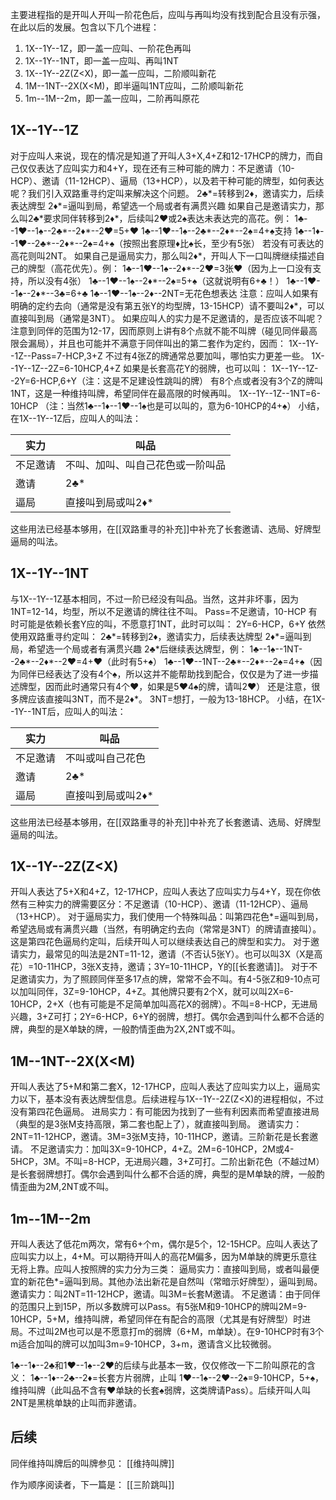 主要进程指的是开叫人开叫一阶花色后，应叫与再叫均没有找到配合且没有示强，在此以后的发展。包含以下几个进程：
1. 1X--1Y--1Z，即一盖一应叫、一阶花色再叫
2. 1X--1Y--1NT，即一盖一应叫、再叫1NT
3. 1X--1Y--2Z(Z<X)，即一盖一应叫，二阶顺叫新花
4. 1M--1NT--2X(X<M)，即半逼叫1NT应叫，二阶顺叫新花
5. 1m--1M--2m，即一盖一应叫，二阶再叫原花
## 1X--1Y--1Z
对于应叫人来说，现在的情况是知道了开叫人3+X,4+Z和12-17HCP的牌力，而自己仅仅表达了应叫实力和4+Y，现在还有三种可能的牌力：不足邀请（10-HCP）、邀请（11-12HCP）、逼局（13+HCP），以及若干种可能的牌型，如何表达呢？我们引入双路重寻约定叫来解决这个问题。
2♣\*=转移到2♦，邀请实力，后续表达牌型
2♦\*=逼叫到局，希望选一个局或者有满贯兴趣
如果自己是邀请实力，那么叫2♣\*要求同伴转移到2♦\*，后续叫2♥或2♠表达未表达完的高花。例：
1♣--1♥--1♠--2♣\*--2♦\*--2♥=5+♥
1♣--1♥--1♠--2♣\*--2♦\*--2♠=4+♠支持
1♣--1♦--1♥--2♣\*--2♦\*--2♠=4+♠（按照出套原理♦比♠长，至少有5张）
若没有可表达的高花则叫2NT。
如果自己是逼局实力，那么叫2♦\*，开叫人下一口叫牌继续描述自己的牌型（高花优先）。例：
1♣--1♥--1♠--2♦\*--2♥=3张♥（因为上一口没有支持，所以没有4张）
1♣--1♥--1♠--2♦\*--2♠=5+♠（这就说明有6+♣！）
1♣--1♥--1♠--2♦\*--3♣=6+♣
1♣--1♥--1♠--2♦--2NT=无花色想表达
注意：应叫人如果有明确的定约去向（通常是没有第五张Y的均型牌，13-15HCP）请不要叫2♦\*，可以直接叫到局（通常是3NT）。
如果应叫人的实力是不足邀请的，是否应该不叫呢？注意到同伴的范围为12-17，因而原则上讲有8个点就不能不叫牌（碰见同伴最高限会漏局），并且也可能并不满意于同伴叫出的第二套作为定约，因而：
1X--1Y--1Z--Pass=7-HCP,3+Z
不过有4张Z的牌通常总要加叫，哪怕实力更差一些。
1X--1Y--1Z--2Z=6-10HCP,4+Z
如果是长套高花Y的弱牌，也可以叫：
1X--1Y--1Z--2Y=6-HCP,6+Y（注：这是不足建设性跳叫的牌）
有8个点或者没有3个Z的牌叫1NT，这是一种维持叫牌，希望同伴在最高限的时候再叫。
1X--1Y--1Z--1NT=6-10HCP
（注：当然1♣--1♦--1♥--1♠也是可以叫的，意为6-10HCP的4+♠）
小结，在1X--1Y--1Z后，应叫人的叫法：

| 实力   | 叫品               |
| ---- | ---------------- |
| 不足邀请 | 不叫、加叫、叫自己花色或一阶叫品 |
| 邀请   | 2♣\*             |
| 逼局   | 直接叫到局或叫2♦\*      |
这些用法已经基本够用，在[[双路重寻的补充]]中补充了长套邀请、选局、好牌型逼局的叫法。

## 1X--1Y--1NT
与1X--1Y--1Z基本相同，不过一阶已经没有叫品。当然，这并非坏事，因为1NT=12-14，均型，所以不足邀请的牌往往不叫。
Pass=不足邀请，10-HCP
有时可能是依赖长套Y应的叫，不愿意打1NT，此时可以叫：
2Y=6-HCP，6+Y
依然使用双路重寻约定叫：
2♣\*=转移到2♦，邀请实力，后续表达牌型
2♦\*=逼叫到局，希望选一个局或者有满贯兴趣
2♣\*后继续表达牌型，例：
1♣--1♠--1NT--2♣\*--2♦\*--2♥=4+♥（此时有5+♠）
1♣--1♥--1NT--2♣\*--2♦\*--2♠=4+♠（因为同伴已经表达了没有4个♠，所以这并不能帮助找到配合，仅仅是为了进一步描述牌型，因而此时通常只有4个♥，如果是5♥4♠的牌，请叫2♥）
还是注意，很多牌应该直接叫3NT，而不是2♦\*。
3NT=想打，一般为13-18HCP。
小结，在1X--1Y--1NT后，应叫人的叫法：

| 实力   | 叫品          |
| ---- | ----------- |
| 不足邀请 | 不叫或叫自己花色    |
| 邀请   | 2♣\*        |
| 逼局   | 直接叫到局或叫2♦\* |
这些用法已经基本够用，在[[双路重寻的补充]]中补充了长套邀请、选局、好牌型逼局的叫法。

## 1X--1Y--2Z(Z<X)
开叫人表达了5+X和4+Z，12-17HCP，应叫人表达了应叫实力与4+Y，现在你依然有三种实力的牌需要区分：不足邀请（10-HCP）、邀请（11-12HCP）、逼局（13+HCP）。
对于逼局实力，我们使用一个特殊叫品：叫第四花色*=逼叫到局，希望选局或有满贯兴趣（当然，有明确定约去向（常常是3NT）的牌请直接叫）。这是第四花色逼局约定叫，后续开叫人可以继续表达自己的牌型和实力。
对于邀请实力，最常见的叫法是2NT=11-12，邀请（不否认5张Y）。也可以叫3X（X是高花）=10-11HCP，3张X支持，邀请；3Y=10-11HCP，Y的[[长套邀请]]。
对于不足邀请实力，为了照顾同伴至多17点的牌，常常不会不叫。有4-5张Z和9-10点可以加叫同伴，3Z=9-10HCP，4+Z。其他牌只要有2个X，就可以叫2X=6-10HCP，2+X（也有可能是不足简单加叫高花X的弱牌）。不叫=8-HCP，无进局兴趣，3+Z可打；2Y=6-HCP，6+Y的弱牌，想打。偶尔会遇到叫什么都不合适的牌，典型的是X单缺的牌，一般酌情歪曲为2X,2NT或不叫。

## 1M--1NT--2X(X<M)
开叫人表达了5+M和第二套X，12-17HCP，应叫人表达了应叫实力以上，逼局实力以下，基本没有表达牌型信息。后续进程与1X--1Y--2Z(Z<X)的进程相似，不过没有第四花色逼局。
进局实力：有可能因为找到了一些有利因素而希望直接进局（典型的是3张M支持高限，第二套也配上了），就直接叫到局。
邀请实力：2NT=11-12HCP，邀请。3M=3张M支持，10-11HCP，邀请。三阶新花是长套邀请。
不足邀请实力：加叫3X=9-10HCP，4+Z。2M=6-10HCP，2M或4-5HCP，3M。不叫=8-HCP，无进局兴趣，3+Z可打。二阶出新花色（不越过M）是长套弱牌想打。偶尔会遇到叫什么都不合适的牌，典型的是M单缺的牌，一般酌情歪曲为2M,2NT或不叫。

## 1m--1M--2m
开叫人表达了低花m两次，常有6+个m，偶尔是5个，12-15HCP。应叫人表达了应叫实力以上，4+M。可以期待开叫人的高花M偏多，因为M单缺的牌更乐意往无将上靠。应叫人按照牌的实力分为三类：
逼局实力：直接叫到局，或者叫最便宜的新花色\*=逼叫到局。其他办法出新花是自然叫（常暗示好牌型），逼叫到局。
邀请实力：叫2NT=11-12HCP，邀请。叫3M=长套M邀请。
不足邀请：由于同伴的范围只上到15P，所以多数牌可以Pass。有5张M和9-10HCP的牌叫2M=9-10HCP，5+M，维持叫牌，希望同伴在有配合的高限（尤其是有好牌型）时进局。不过叫2M也可以是不愿意打m的弱牌（6+M，m单缺）。在9-10HCP时有3个m适合加叫的牌可以加叫3m=9-10HCP，3+m，邀请含义比较微弱。

1♣--1♦--2♣和1♥--1♠--2♥的后续与此基本一致，仅仅修改一下二阶叫原花的含义：
1♣--1♦--2♣--2♦=长套方片弱牌，止叫
1♥--1♠--2♥--2♠=9-10HCP，5+♠，维持叫牌（此叫品不含有♥单缺的长套♠弱牌，这类牌请Pass）。后续开叫人叫2NT是黑桃单缺的止叫而非邀请。

## 后续
同伴维持叫牌后的叫牌参见：
[[维持叫牌]]

作为顺序阅读者，下一篇是：
[[三阶跳叫]]
